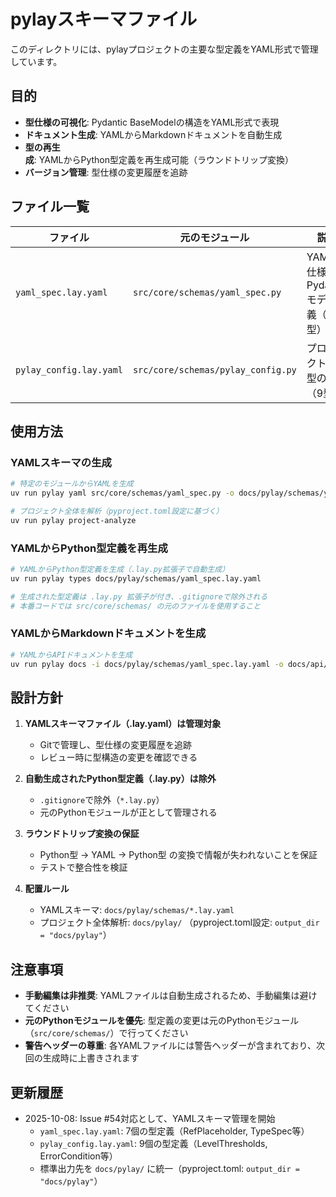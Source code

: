 # pylayスキーマファイル

このディレクトリには、pylayプロジェクトの主要な型定義をYAML形式で管理しています。

## 目的

- **型仕様の可視化**: Pydantic BaseModelの構造をYAML形式で表現
- **ドキュメント生成**: YAMLからMarkdownドキュメントを自動生成
- **型の再生成**: YAMLからPython型定義を再生成可能（ラウンドトリップ変換）
- **バージョン管理**: 型仕様の変更履歴を追跡

## ファイル一覧

| ファイル | 元のモジュール | 説明 |
|---------|---------------|------|
| `yaml_spec.lay.yaml` | `src/core/schemas/yaml_spec.py` | YAML型仕様のPydanticモデル定義（7型） |
| `pylay_config.lay.yaml` | `src/core/schemas/pylay_config.py` | プロジェクト設定型の定義（9型） |

## 使用方法

### YAMLスキーマの生成

```bash
# 特定のモジュールからYAMLを生成
uv run pylay yaml src/core/schemas/yaml_spec.py -o docs/pylay/schemas/yaml_spec.yaml

# プロジェクト全体を解析（pyproject.toml設定に基づく）
uv run pylay project-analyze
```

### YAMLからPython型定義を再生成

```bash
# YAMLからPython型定義を生成（.lay.py拡張子で自動生成）
uv run pylay types docs/pylay/schemas/yaml_spec.lay.yaml

# 生成された型定義は .lay.py 拡張子が付き、.gitignoreで除外される
# 本番コードでは src/core/schemas/ の元のファイルを使用すること
```

### YAMLからMarkdownドキュメントを生成

```bash
# YAMLからAPIドキュメントを生成
uv run pylay docs -i docs/pylay/schemas/yaml_spec.lay.yaml -o docs/api/
```

## 設計方針

1. **YAMLスキーマファイル（.lay.yaml）は管理対象**
   - Gitで管理し、型仕様の変更履歴を追跡
   - レビュー時に型構造の変更を確認できる

2. **自動生成されたPython型定義（.lay.py）は除外**
   - `.gitignore`で除外（`*.lay.py`）
   - 元のPythonモジュールが正として管理される

3. **ラウンドトリップ変換の保証**
   - Python型 → YAML → Python型 の変換で情報が失われないことを保証
   - テストで整合性を検証

4. **配置ルール**
   - YAMLスキーマ: `docs/pylay/schemas/*.lay.yaml`
   - プロジェクト全体解析: `docs/pylay/` （pyproject.toml設定: `output_dir = "docs/pylay"`）

## 注意事項

- **手動編集は非推奨**: YAMLファイルは自動生成されるため、手動編集は避けてください
- **元のPythonモジュールを優先**: 型定義の変更は元のPythonモジュール（`src/core/schemas/`）で行ってください
- **警告ヘッダーの尊重**: 各YAMLファイルには警告ヘッダーが含まれており、次回の生成時に上書きされます

## 更新履歴

- 2025-10-08: Issue #54対応として、YAMLスキーマ管理を開始
  - `yaml_spec.lay.yaml`: 7個の型定義（RefPlaceholder, TypeSpec等）
  - `pylay_config.lay.yaml`: 9個の型定義（LevelThresholds, ErrorCondition等）
  - 標準出力先を `docs/pylay/` に統一（pyproject.toml: `output_dir = "docs/pylay"`）
